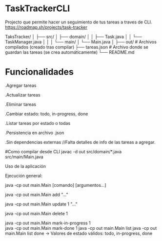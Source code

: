 # TaskTrackerCLI
Projecto que permite hacer un seguimiento de tus tareas a traves de CLI.
https://roadmap.sh/projects/task-tracker


TaksTracker/
│
├── src/
│   ├── domain/
│   │   ├── Task.java
│   │   └── TaskManager.java
│   │
│   └── main/
│       └── Main.java
│
├── out/                 # Archivos compilados (creado tras compilar)
├── tareas.json          # Archivo donde se guardan las tareas (se crea automáticamente)
└── README.md

# Funcionalidades
.Agregar tareas

.Actualizar tareas

.Eliminar tareas

.Cambiar estado: todo, in-progress, done

.Listar tareas por estado o todas

.Persistencia en archivo .json

.Sin dependencias externas
//Falta detalles de info de las tareas a agregar.

#Como compilar desde CLI
javac -d out src/domain/*.java src/main/Main.java

Uso de la aplicación

Ejecución general:

java -cp out main.Main [comando] [argumentos...]

java -cp out main.Main add "..."


java -cp out main.Main update 1 "..."


java -cp out main.Main delete 1

java -cp out main.Main mark-in-progress 1  
java -cp out main.Main mark-done 1
java -cp out main.Main list
java -cp out main.Main list done → Valores de estado válidos: todo, in-progress, done





